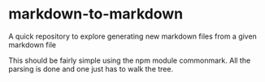 # markdown-to-markdown

A quick repository to explore generating new markdown files from a given markdown file

This should be fairly simple using the npm module commonmark. All the parsing
is done and one just has to walk the tree. 
